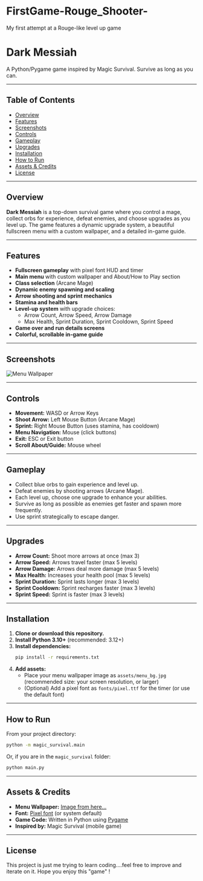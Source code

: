 # FirstGame-Rouge_Shooter-
My first attempt at a Rouge-like level up game

# Dark Messiah
A Python/Pygame game inspired by Magic Survival. Survive as long as you can.

---

## Table of Contents
- [Overview](#overview)
- [Features](#features)
- [Screenshots](#screenshots)
- [Controls](#controls)
- [Gameplay](#gameplay)
- [Upgrades](#upgrades)
- [Installation](#installation)
- [How to Run](#how-to-run)
- [Assets & Credits](#assets--credits)
- [License](#license)

---

## Overview

**Dark Messiah** is a top-down survival game where you control a mage, collect orbs for experience, defeat enemies, and choose upgrades as you level up. The game features a dynamic upgrade system, a beautiful fullscreen menu with a custom wallpaper, and a detailed in-game guide.

---

## Features
- **Fullscreen gameplay** with pixel font HUD and timer
- **Main menu** with custom wallpaper and About/How to Play section
- **Class selection** (Arcane Mage)
- **Dynamic enemy spawning and scaling**
- **Arrow shooting and sprint mechanics**
- **Stamina and health bars**
- **Level-up system** with upgrade choices:
  - Arrow Count, Arrow Speed, Arrow Damage
  - Max Health, Sprint Duration, Sprint Cooldown, Sprint Speed
- **Game over and run details screens**
- **Colorful, scrollable in-game guide**

---

## Screenshots

![Menu Wallpaper](assets/menu_bg.jpg)

---

## Controls

- **Movement:** WASD or Arrow Keys
- **Shoot Arrow:** Left Mouse Button (Arcane Mage)
- **Sprint:** Right Mouse Button (uses stamina, has cooldown)
- **Menu Navigation:** Mouse (click buttons)
- **Exit:** ESC or Exit button
- **Scroll About/Guide:** Mouse wheel

---

## Gameplay

- Collect blue orbs to gain experience and level up.
- Defeat enemies by shooting arrows (Arcane Mage).
- Each level up, choose one upgrade to enhance your abilities.
- Survive as long as possible as enemies get faster and spawn more frequently.
- Use sprint strategically to escape danger.

---

## Upgrades

- **Arrow Count:** Shoot more arrows at once (max 3)
- **Arrow Speed:** Arrows travel faster (max 5 levels)
- **Arrow Damage:** Arrows deal more damage (max 5 levels)
- **Max Health:** Increases your health pool (max 5 levels)
- **Sprint Duration:** Sprint lasts longer (max 3 levels)
- **Sprint Cooldown:** Sprint recharges faster (max 3 levels)
- **Sprint Speed:** Sprint is faster (max 3 levels)

---

## Installation

1. **Clone or download this repository.**
2. **Install Python 3.10+** (recommended: 3.12+)
3. **Install dependencies:**
   ```bash
   pip install -r requirements.txt
   ```
4. **Add assets:**
   - Place your menu wallpaper image as `assets/menu_bg.jpg` (recommended size: your screen resolution, or larger)
   - (Optional) Add a pixel font as `fonts/pixel.ttf` for the timer (or use the default font)

---

## How to Run

From your project directory:

```bash
python -m magic_survival.main
```

Or, if you are in the `magic_survival` folder:

```bash
python main.py
```

---

## Assets & Credits

- **Menu Wallpaper:** [Image from here...](https://wall.alphacoders.com/big.php?i=559873)
- **Font:** [Pixel font](https://www.dafont.com/bitmap.php) (or system default)
- **Game Code:** Written in Python using [Pygame](https://www.pygame.org/)
- **Inspired by:** Magic Survival (mobile game)

---

## License

This project is just me trying to learn coding....feel free to improve and iterate on it.
Hope you enjoy this "game" ! 
